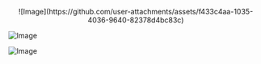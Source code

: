
<p align="center">
  ![Image](https://github.com/user-attachments/assets/f433c4aa-1035-4036-9640-82378d4bc83c)
  
  ![Image](https://github.com/user-attachments/assets/5cb76338-dc7a-45f6-9a95-a586a45dfdc2)
  
  ![Image](https://github.com/user-attachments/assets/c030c2d2-66b6-4293-8434-6e1873cd8bcb)
</p>

